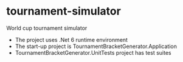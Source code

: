 # tournament-simulator
World cup tournament simulator

- The project uses .Net 6 runtime environment <br>
- The start-up project is TournamentBracketGenerator.Application <br>
- TournamentBracketGenerator.UnitTests project has test suites <br>
